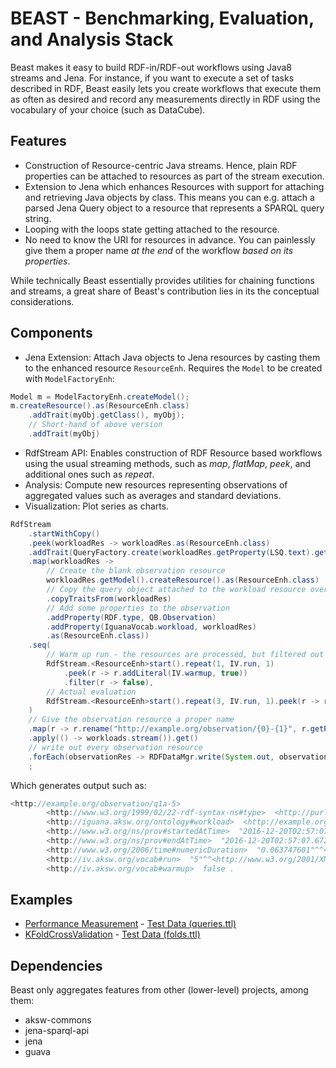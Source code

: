 # BEAST - Benchmarking, Evaluation, and Analysis Stack

Beast makes it easy to build RDF-in/RDF-out workflows using Java8 streams and Jena.
For instance, if you want to execute a set of tasks described in RDF, Beast easily lets you create workflows that execute them as often as desired and record 
any measurements directly in  RDF using the vocabulary of your choice (such as DataCube).

## Features

* Construction of Resource-centric Java streams. Hence, plain RDF properties can be attached to resources as part of the stream execution.
* Extension to Jena which enhances Resources with support for attaching and retrieving Java objects by class. This means you can e.g. attach a parsed Jena Query object to a resource that represents a SPARQL query string.
* Looping with the loops state getting attached to the resource.
* No need to know the URI for resources in advance. You can painlessly give them a proper name *at the end* of the workflow *based on its properties*.

While technically Beast essentially provides utilities for chaining functions and streams, a great share of Beast's contribution lies in its the conceptual considerations.

## Components

* Jena Extension: Attach Java objects to Jena resources by casting them to the enhanced resource `ResourceEnh`. Requires the `Model` to be created with `ModelFactoryEnh`:
```java
Model m = ModelFactoryEnh.createModel();
m.createResource().as(ResourceEnh.class)
    .addTrait(myObj.getClass(), myObj);
    // Short-hand of above version
    .addTrait(myObj)
```
* RdfStream API: Enables construction of RDF Resource based workflows using the usual streaming methods, such as *map*, *flatMap*, *peek*, and additional ones such as *repeat*.
* Analysis: Compute new resources representing observations of aggregated values such as averages and standard deviations.
* Visualization: Plot series as charts.

```java
RdfStream
    .startWithCopy()
    .peek(workloadRes -> workloadRes.as(ResourceEnh.class)
    .addTrait(QueryFactory.create(workloadRes.getProperty(LSQ.text).getString())))
    .map(workloadRes ->
        // Create the blank observation resource
        workloadRes.getModel().createResource().as(ResourceEnh.class)
        // Copy the query object attached to the workload resource over to this observation resource
        .copyTraitsFrom(workloadRes)
        // Add some properties to the observation
        .addProperty(RDF.type, QB.Observation)
        .addProperty(IguanaVocab.workload, workloadRes)
        .as(ResourceEnh.class))
    .seq(
        // Warm up run - the resources are processed, but filtered out
        RdfStream.<ResourceEnh>start().repeat(1, IV.run, 1)
            .peek(r -> r.addLiteral(IV.warmup, true))
            .filter(r -> false),
        // Actual evaluation
        RdfStream.<ResourceEnh>start().repeat(3, IV.run, 1).peek(r -> r.addLiteral(IV.warmup, false))
    )
    // Give the observation resource a proper name
    .map(r -> r.rename("http://example.org/observation/{0}-{1}", r.getProperty(IguanaVocab.workload).getResource().getLocalName(), IV.run))
    .apply(() -> workloads.stream()).get()
    // write out every observation resource
    .forEach(observationRes -> RDFDataMgr.write(System.out, observationRes.getModel(), RDFFormat.TURTLE_BLOCKS));
    ;
```

Which generates output such as:
```java
<http://example.org/observation/q1a-5>
        <http://www.w3.org/1999/02/22-rdf-syntax-ns#type>  <http://purl.org/linked-data/cube#Observation> ;
        <http://iguana.aksw.org/ontology#workload>  <http://example.org/query/q1a> ;
        <http://www.w3.org/ns/prov#startedAtTime>  "2016-12-20T02:57:07.608Z"^^<http://www.w3.org/2001/XMLSchema#dateTime> ;
        <http://www.w3.org/ns/prov#endAtTime>  "2016-12-20T02:57:07.672Z"^^<http://www.w3.org/2001/XMLSchema#dateTime> ;
        <http://www.w3.org/2006/time#numericDuration>  "0.063747601"^^<http://www.w3.org/2001/XMLSchema#double> ;
        <http://iv.aksw.org/vocab#run>  "5"^^<http://www.w3.org/2001/XMLSchema#long> ;
        <http://iv.aksw.org/vocab#warmup>  false .
```

## Examples

* [Performance Measurement](beast-examples/src/main/java/org/aksw/beast/examples/MainQueryPerformance.java) - [Test Data (queries.ttl)](beast-examples/src/main/resources/queries.ttl)
* [KFoldCrossValidation](beast-examples/src/main/java/org/aksw/beast/examples/MainKFoldCrossValidation.java) - [Test Data (folds.ttl)](beast-examples/src/main/resources/folds.ttl)


## Dependencies

Beast only aggregates features from other (lower-level) projects, among them:

* aksw-commons
* jena-sparql-api
* jena
* guava





